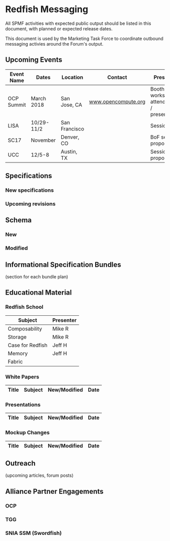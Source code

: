 
# Redfish Messaging

All SPMF activities with expected public output should be listed in this document, with planned or expected release dates.  

This document is used by the Marketing Task Force to coordinate outbound messaging activies around the Forum's output.  

## Upcoming Events

| Event Name | Dates      | Location      | Contact             | Presence                                     |
| ---        | ---        | ---           | ---                 | ---                                          |
| OCP Summit | March 2018 | San Jose, CA  | www.opencompute.org | Booth and workshop attendance / presentation |
| LISA       | 10/29-11/2 | San Francisco |                     | Session?                                     |
| SC17       | November   | Denver, CO    |                     | BoF session proposed                         |
| UCC        | 12/5-8     | Austin, TX    |                     | Session proposed                             |


## Specifications

### New specifications
### Upcoming revisions

## Schema

### New
### Modified

## Informational Specification Bundles

(section for each bundle plan)

## Educational Material

### Redfish School
| Subject          | Presenter |
| ---              | ---       |
| Composability    | Mike R    |
| Storage          | Mike R    |
| Case for Redfish | Jeff H    |
| Memory           | Jeff H    |
| Fabric           |           |

### White Papers

| Title  | Subject   | New/Modified | Date   |
| ---    | ---       | ---          | ---    |

### Presentations

| Title  | Subject   | New/Modified | Date   |
| ---    | ---       | ---          | ---    |

### Mockup Changes

| Title  | Subject   | New/Modified | Date   |
| ---    | ---       | ---          | ---    |

## Outreach

(upcoming articles, forum posts)

## Alliance Partner Engagements

### OCP

### TGG

### SNIA SSM (Swordfish)


